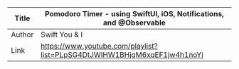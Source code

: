 Title | Pomodoro Timer - using SwiftUI, iOS, Notifications, and @Observable
------|-------------------
Author| Swift You & I
Link  | https://www.youtube.com/playlist?list=PLpSG4DtJWIHW1BHjqM6xqEF1jw4h1noYj

